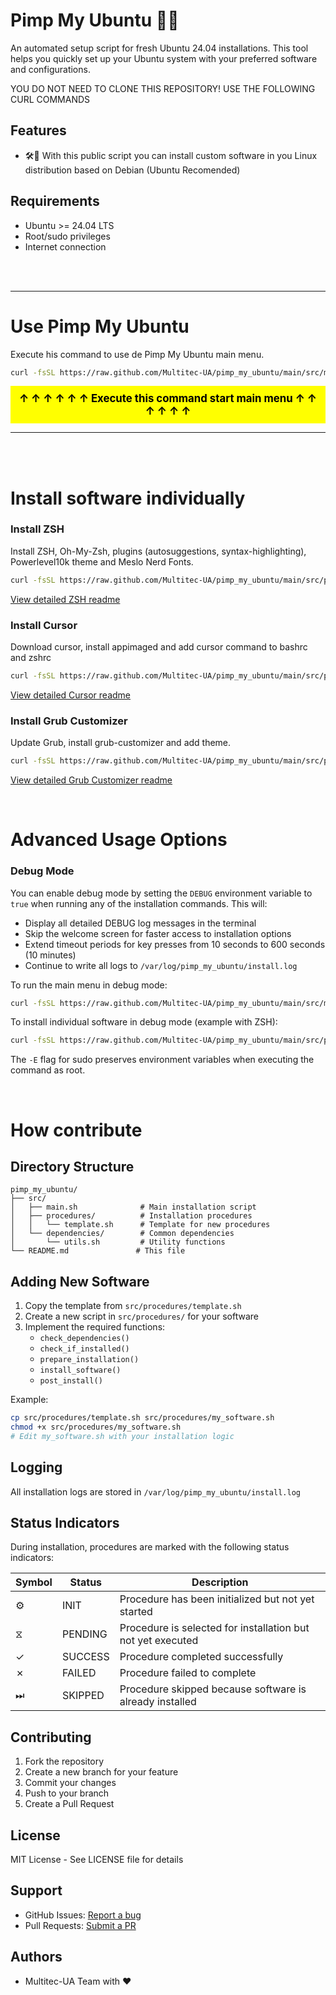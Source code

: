 # Pimp My Ubuntu 🧞‍♀️

An automated setup script for fresh Ubuntu 24.04 installations. This tool helps you quickly set up your Ubuntu system with your preferred software and configurations.

YOU DO NOT NEED TO CLONE THIS REPOSITORY! USE THE FOLLOWING CURL COMMANDS


## Features

- 🛠️🔄 With this public script you can install custom software in you Linux distribution based on Debian (Ubuntu Recomended) 
## Requirements

- Ubuntu >= 24.04 LTS
- Root/sudo privileges
- Internet connection



<br>
<br>

---

# Use Pimp My Ubuntu

Execute his command to use de Pimp My Ubuntu main menu.

```bash
curl -fsSL https://raw.github.com/Multitec-UA/pimp_my_ubuntu/main/src/main.sh | sudo bash
```
<div style="background-color: yellow; color: black; padding: 10px; font-size: 1.2em; text-align: center;">
    <strong>↑ ↑ ↑ ↑ ↑ ↑ Execute this command start main menu ↑ ↑ ↑ ↑ ↑ ↑ </strong>
</div>


---
<br>
<br>



# Install software individually

### Install ZSH
Install ZSH, Oh-My-Zsh, plugins (autosuggestions, syntax-highlighting), Powerlevel10k theme and Meslo Nerd Fonts.

```bash
curl -fsSL https://raw.github.com/Multitec-UA/pimp_my_ubuntu/main/src/procedures/zsh/zsh.sh | sudo bash
```

[View detailed ZSH readme](https://github.com/Multitec-UA/pimp_my_ubuntu/blob/main/src/procedures/zsh/README.md)

### Install Cursor
Download cursor, install appimaged and add cursor command to bashrc and zshrc

```bash
curl -fsSL https://raw.github.com/Multitec-UA/pimp_my_ubuntu/main/src/procedures/cursor/cursor.sh | sudo bash
```

[View detailed Cursor readme](https://github.com/Multitec-UA/pimp_my_ubuntu/blob/main/src/procedures/cursor/README.md)

### Install Grub Customizer
Update Grub, install grub-customizer and add theme.

```bash
curl -fsSL https://raw.github.com/Multitec-UA/pimp_my_ubuntu/main/src/procedures/grub-customizer/grub-customizer.sh | sudo bash
```

[View detailed Grub Customizer readme](https://github.com/Multitec-UA/pimp_my_ubuntu/blob/main/src/procedures/grub-customizer/README.md)

<br>

# Advanced Usage Options

### Debug Mode

You can enable debug mode by setting the `DEBUG` environment variable to `true` when running any of the installation commands. This will:

- Display all detailed DEBUG log messages in the terminal
- Skip the welcome screen for faster access to installation options
- Extend timeout periods for key presses from 10 seconds to 600 seconds (10 minutes)
- Continue to write all logs to `/var/log/pimp_my_ubuntu/install.log`

To run the main menu in debug mode:

```bash
curl -fsSL https://raw.github.com/Multitec-UA/pimp_my_ubuntu/main/src/main.sh | sudo -E DEBUG=true bash
```

To install individual software in debug mode (example with ZSH):

```bash
curl -fsSL https://raw.github.com/Multitec-UA/pimp_my_ubuntu/main/src/procedures/zsh/zsh.sh | sudo -E DEBUG=true bash
```

The `-E` flag for sudo preserves environment variables when executing the command as root.

<br>

# How contribute

## Directory Structure

```
pimp_my_ubuntu/
├── src/
│   ├── main.sh              # Main installation script
│   ├── procedures/          # Installation procedures
│   │   └── template.sh      # Template for new procedures
│   └── dependencies/        # Common dependencies
│       └── utils.sh         # Utility functions
└── README.md               # This file
```

## Adding New Software

1. Copy the template from `src/procedures/template.sh`
2. Create a new script in `src/procedures/` for your software
3. Implement the required functions:
   - `check_dependencies()`
   - `check_if_installed()`
   - `prepare_installation()`
   - `install_software()`
   - `post_install()`

Example:
```bash
cp src/procedures/template.sh src/procedures/my_software.sh
chmod +x src/procedures/my_software.sh
# Edit my_software.sh with your installation logic
```

## Logging

All installation logs are stored in `/var/log/pimp_my_ubuntu/install.log`

## Status Indicators

During installation, procedures are marked with the following status indicators:

| Symbol | Status | Description |
|--------|--------|-------------|
| ⚙ | INIT | Procedure has been initialized but not yet started |
| ⧖ | PENDING | Procedure is selected for installation but not yet executed |
| ✓ | SUCCESS | Procedure completed successfully |
| ✗ | FAILED | Procedure failed to complete |
| ⏭ | SKIPPED | Procedure skipped because software is already installed |

## Contributing

1. Fork the repository
2. Create a new branch for your feature
3. Commit your changes
4. Push to your branch
5. Create a Pull Request

## License

MIT License - See LICENSE file for details

## Support

- GitHub Issues: [Report a bug](https://github.com/Multitec-UA/pimp_my_ubuntu/issues)
- Pull Requests: [Submit a PR](https://github.com/Multitec-UA/pimp_my_ubuntu/pulls)

## Authors

- Multitec-UA Team with ❤️
